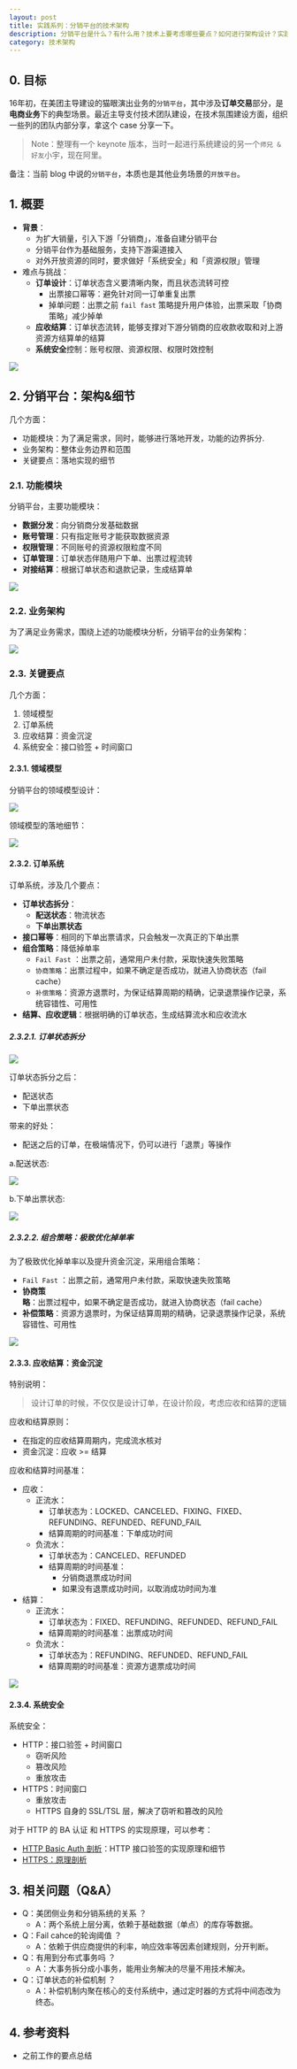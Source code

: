 ```yaml
---
layout: post
title: 实践系列：分销平台的技术架构
description: 分销平台是什么？有什么用？技术上要考虑哪些要点？如何进行架构设计？实践过程中，如何落地？
category: 技术架构
---
```


## 0. 目标

16年初，在美团主导建设的猫眼演出业务的`分销平台`，其中涉及**订单交易**部分，是**电商业务**下的典型场景。最近主导支付技术团队建设，在技术氛围建设方面，组织一些列的团队内部分享，拿这个 case 分享一下。

> Note：整理有一个 keynote 版本，当时一起进行系统建设的另一个`师兄 & 好友`小宇，现在阿里。

备注：当前 blog 中说的`分销平台`，本质也是其他业务场景的`开放平台`。

## 1. 概要

* **背景**：
	* 为扩大销量，引入下游「分销商」，准备自建分销平台
	* 分销平台作为基础服务，支持下游渠道接入
	* 对外开放资源的同时，要求做好「系统安全」和「资源权限」管理
* 难点与挑战：
	* **订单设计**：订单状态含义要清晰内聚，而且状态流转可控
		* 出票接口幂等：避免针对同一订单重复出票
		* 掉单问题：出票之前 `fail fast` 策略提升用户体验，出票采取「协商策略」减少掉单
	* **应收结算**：订单状态流转，能够支撑对下游分销商的应收款收取和对上游资源方结算单的结算
	* **系统安全**控制：账号权限、资源权限、权限时效控制

![](/images/arch/maoyan/maoyan_open_platform_position.png)

## 2. 分销平台：架构&细节

几个方面：

* 功能模块：为了满足需求，同时，能够进行落地开发，功能的边界拆分.
* 业务架构：整体业务边界和范围
* 关键要点：落地实现的细节

### 2.1. 功能模块

分销平台，主要功能模块：

* **数据分发**：向分销商分发基础数据
* **账号管理**：只有指定账号才能获取数据资源
* **权限管理**：不同账号的资源权限粒度不同
* **订单管理**：订单状态伴随用户下单、出票过程流转
* **对接结算**：根据订单状态和退款记录，生成结算单

![](/images/arch/maoyan/maoyan_open_platform_function_model.png)

### 2.2. 业务架构

为了满足业务需求，围绕上述的功能模块分析，分销平台的业务架构：

![](/images/arch/maoyan/maoyao_open_platform_arch.png)


### 2.3. 关键要点

几个方面：

1. 领域模型
1. 订单系统
1. 应收结算：资金沉淀
1. 系统安全：接口验签 + 时间窗口

#### 2.3.1. 领域模型

分销平台的领域模型设计：

![](/images/arch/maoyan/maoyan_open_platform_domain_model.png)

领域模型的落地细节：

![](/images/arch/maoyan/maoyan_open_platform_domain_model_details.png)



#### 2.3.2. 订单系统

订单系统，涉及几个要点：

* **订单状态拆分**：
	* **配送状态**：物流状态
	* **下单出票状态**
* **接口幂等**：相同的下单出票请求，只会触发一次真正的下单出票
* **组合策略**：降低掉单率
	* `Fail Fast` ：出票之前，通常用户未付款，采取快速失败策略
	* `协商策略`：出票过程中，如果不确定是否成功，就进入协商状态（fail cache）
	* `补偿策略`：资源方退票时，为保证结算周期的精确，记录退票操作记录，系统容错性、可用性
* **结算、应收逻辑**：根据明确的订单状态，生成结算流水和应收流水

##### 2.3.2.1. 订单状态拆分

![](/images/arch/maoyan/maoyan_open_platform_order_status_machine.png)


订单状态拆分之后：

* 配送状态
* 下单出票状态

带来的好处：

* 配送之后的订单，在极端情况下，仍可以进行「退票」等操作
 
a.配送状态:

![](/images/arch/maoyan/maoyan_open_platform_order_status_machine_deliver.png)

b.下单出票状态:

![](/images/arch/maoyan/maoyan_open_platform_order_status_machine_fix.png)



##### 2.3.2.2. 组合策略：极致优化掉单率

为了极致优化掉单率以及提升资金沉淀，采用组合策略：

* `Fail Fast` ：出票之前，通常用户未付款，采取快速失败策略
* **协商策略**：出票过程中，如果不确定是否成功，就进入协商状态（fail cache）
* **补偿策略**：资源方退票时，为保证结算周期的精确，记录退票操作记录，系统容错性、可用性

![](/images/arch/maoyan/maoyan_open_platform_order_status_machine_combined_strategy.png)

#### 2.3.3. 应收结算：资金沉淀

特别说明：

> 设计订单的时候，不仅仅是设计订单，在设计阶段，考虑应收和结算的逻辑

应收和结算原则：

* 在指定的应收结算周期内，完成流水核对
* 资金沉淀：应收 >= 结算

应收和结算时间基准：

* 应收：
	* 正流水：
		* 订单状态为：LOCKED、CANCELED、FIXING、FIXED、REFUNDING、REFUNDED、REFUND_FAIL
		* 结算周期的时间基准：下单成功时间
	* 负流水：
		* 订单状态为：CANCELED、REFUNDED
		* 结算周期的时间基准：
			* 分销商退票成功时间
			* 如果没有退票成功时间，以取消成功时间为准
* 结算：
	* 正流水：
		* 订单状态为：FIXED、REFUNDING、REFUNDED、REFUND_FAIL
		* 结算周期的时间基准：出票成功时间
	* 负流水：
		* 订单状态为：REFUNDING、REFUNDED、REFUND_FAIL
		* 结算周期的时间基准：资源方退票成功时间

![](/images/arch/maoyan/maoyan_open_platform_settlement_details.png)

#### 2.3.4. 系统安全

系统安全：

* HTTP：接口验签 + 时间窗口
	* 窃听风险
	* 篡改风险
	* 重放攻击
* HTTPS：时间窗口
	* 重放攻击
	* HTTPS 自身的 SSL/TSL 层，解决了窃听和篡改的风险

对于 HTTP 的 BA 认证 和 HTTPS 的实现原理，可以参考：

* [HTTP Basic Auth 剖析](http://ningg.top/http-basic-auth-details/)：HTTP 接口验签的实现原理和细节
* [HTTPS：原理剖析](http://ningg.top/introduction-of-https/)

## 3. 相关问题（Q&A）

* Q：美团侧业务和分销系统的关系 ？ 
	* A：两个系统上层分离，依赖于基础数据（单点）的库存等数据。
* Q：Fail cahce的轮询阈值 ？ 
	* A：依赖于供应商提供的利率，响应效率等因素创建规则，分开判断。
* Q：有用到分布式事务吗 ？ 
	* A：大事务拆分成小事务，能用业务解决的尽量不用技术解决。
* Q：订单状态的补偿机制 ？ 
	* A：补偿机制内聚在核心的支付系统中，通过定时器的方式将中间态改为终态。

## 4. 参考资料

* 之前工作的要点总结




[NingG]:    http://ningg.github.com  "NingG"

